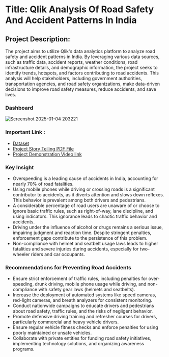 # Title: Qlik Analysis Of Road Safety And Accident Patterns In India

## Project Description: 
The project aims to utilize Qlik's data analytics platform to analyze road safety and accident patterns in India. By leveraging various data sources, such as traffic data, accident reports, weather conditions, road infrastructure details, and demographic information, the project seeks to identify trends, hotspots, and factors contributing to road accidents. This analysis will help stakeholders, including government authorities, transportation agencies, and road safety organizations, make data-driven decisions to improve road safety measures, reduce accidents, and save lives.

### Dashboard
![Screenshot 2025-01-04 203221](https://github.com/user-attachments/assets/12a6e946-4891-41b8-978a-45b7d98139d5)


### Important Link : 
 - <a href="https://github.com/rdilipkumar931/Qlik-Data-Analysis-Project/tree/main/Road%20Accident%20Data"> Dataset </a>
- <a href="https://drive.google.com/file/d/1qCFYflxSPfulV26mka4t0zIPw1v5z1wI/view?usp=sharing"> Project Story Telling PDF File </a>
- <a href="https://drive.google.com/file/d/1fD7dA8-C7j75qeBv6Ee8nx4YZPQhLJ82/view?usp=sharing"> Project Demonstration Video link </a>

### Key Insight
- Overspeeding is a leading cause of accidents in India, accounting for nearly 70% of road fatalities.
- Using mobile phones while driving or crossing roads is a significant contributor to accidents, as it diverts attention and slows down reflexes. This behavior is prevalent among both drivers and pedestrians.
- A considerable percentage of road users are unaware of or choose to ignore basic traffic rules, such as right-of-way, lane discipline, and using indicators. This ignorance leads to chaotic traffic behavior and accidents.
- Driving under the influence of alcohol or drugs remains a serious issue, impairing judgment and reaction time. Despite stringent penalties, enforcement gaps contribute to the persistence of this problem.
- Non-compliance with helmet and seatbelt usage laws leads to higher fatalities and severe injuries during accidents, especially for two-wheeler riders and car occupants.

### Recommendations for Preventing Road Accidents
- Ensure strict enforcement of traffic rules, including penalties for over-speeding, drunk driving, mobile phone usage while driving, and non-compliance with safety gear laws (helmets and seatbelts).
- Increase the deployment of automated systems like speed cameras, red-light cameras, and breath analyzers for consistent monitoring.
- Conduct nationwide campaigns to educate drivers and pedestrians about road safety, traffic rules, and the risks of negligent behavior.
- Promote defensive driving training and refresher courses for drivers, particularly commercial and heavy vehicle drivers.
- Ensure regular vehicle fitness checks and enforce penalties for using poorly maintained or unsafe vehicles.
- Collaborate with private entities for funding road safety initiatives, implementing technology solutions, and organizing awareness programs.
